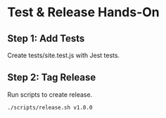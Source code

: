 # Test & Release Hands-On

## Step 1: Add Tests
Create tests/site.test.js with Jest tests.

## Step 2: Tag Release
Run scripts to create release.

```bash
./scripts/release.sh v1.0.0
```
